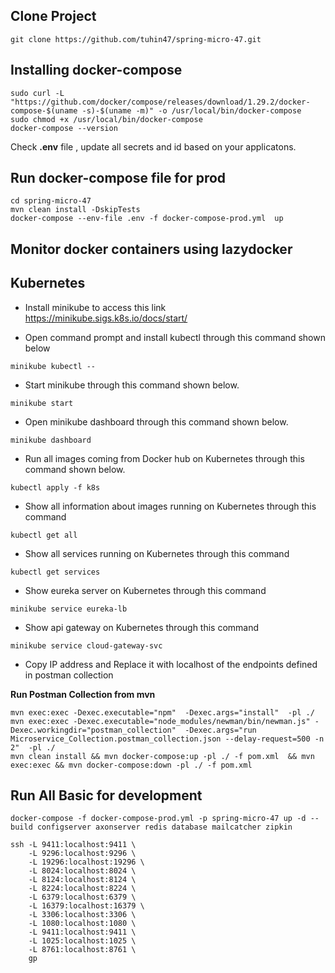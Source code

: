 ## Clone Project

```shell
git clone https://github.com/tuhin47/spring-micro-47.git
```

## Installing docker-compose

```shell
sudo curl -L "https://github.com/docker/compose/releases/download/1.29.2/docker-compose-$(uname -s)-$(uname -m)" -o /usr/local/bin/docker-compose
sudo chmod +x /usr/local/bin/docker-compose
docker-compose --version
```

Check **.env** file , update all secrets and id based on your applicatons.

## Run docker-compose file for prod

```shell
cd spring-micro-47
mvn clean install -DskipTests
docker-compose --env-file .env -f docker-compose-prod.yml  up
```

## Monitor docker containers using lazydocker

## Kubernetes

- Install minikube to access this link https://minikube.sigs.k8s.io/docs/start/

- Open command prompt and install kubectl through this command shown below

```shell
minikube kubectl --
```

- Start minikube through this command shown below.

```shell
minikube start
```

- Open minikube dashboard through this command shown below.

```shell
minikube dashboard
```

- Run all images coming from Docker hub on Kubernetes through this command shown below.

```shell
kubectl apply -f k8s
```

- Show all information about images running on Kubernetes through this command

```shell
kubectl get all
```

- Show all services running on Kubernetes through this command

```shell
kubectl get services
```

- Show eureka server on Kubernetes through this command

```shell
minikube service eureka-lb
```

- Show api gateway on Kubernetes through this command

```shell
minikube service cloud-gateway-svc
```

- Copy IP address and Replace it with localhost of the endpoints defined in postman collection

**Run Postman Collection from mvn**

```shell
mvn exec:exec -Dexec.executable="npm"  -Dexec.args="install"  -pl ./
mvn exec:exec -Dexec.executable="node_modules/newman/bin/newman.js" -Dexec.workingdir="postman_collection"  -Dexec.args="run Microservice_Collection.postman_collection.json --delay-request=500 -n 2"  -pl ./
mvn clean install && mvn docker-compose:up -pl ./ -f pom.xml  && mvn exec:exec && mvn docker-compose:down -pl ./ -f pom.xml
```

## Run All Basic for development

```shell
docker-compose -f docker-compose-prod.yml -p spring-micro-47 up -d --build configserver axonserver redis database mailcatcher zipkin

ssh -L 9411:localhost:9411 \
    -L 9296:localhost:9296 \
    -L 19296:localhost:19296 \
    -L 8024:localhost:8024 \
    -L 8124:localhost:8124 \
    -L 8224:localhost:8224 \
    -L 6379:localhost:6379 \
    -L 16379:localhost:16379 \
    -L 3306:localhost:3306 \
    -L 1080:localhost:1080 \
    -L 9411:localhost:9411 \
    -L 1025:localhost:1025 \
    -L 8761:localhost:8761 \
    gp
```
